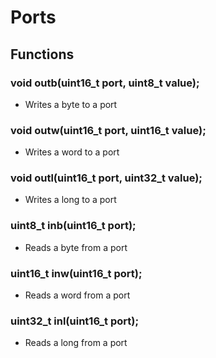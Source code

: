 # Ports

## Functions

### void outb(uint16_t port, uint8_t value);
* Writes a byte to a port

### void outw(uint16_t port, uint16_t value);
* Writes a word to a port

### void outl(uint16_t port, uint32_t value);
* Writes a long to a port

### uint8_t inb(uint16_t port);
* Reads a byte from a port

### uint16_t inw(uint16_t port);
* Reads a word from a port

### uint32_t inl(uint16_t port);
* Reads a long from a port

